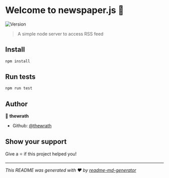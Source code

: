 # Welcome to newspaper.js 👋
![Version](https://img.shields.io/badge/version-1.0.0-blue.svg?cacheSeconds=2592000)

> A simple node server to access RSS feed

## Install

```sh
npm install
```

## Run tests

```sh
npm run test
```

## Author

👤 **thewrath**

* Github: [@thewrath](https://github.com/thewrath)

## Show your support

Give a ⭐️ if this project helped you!


***
_This README was generated with ❤️ by [readme-md-generator](https://github.com/kefranabg/readme-md-generator)_